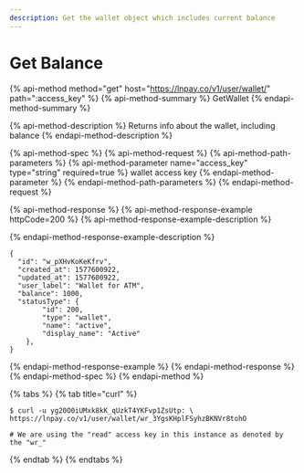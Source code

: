 ```yaml
---
description: Get the wallet object which includes current balance
---
```


# Get Balance

{% api-method method="get" host="https://lnpay.co/v1/user/wallet/" path=":access\_key" %}
{% api-method-summary %}
GetWallet
{% endapi-method-summary %}

{% api-method-description %}
Returns info about the wallet, including balance
{% endapi-method-description %}

{% api-method-spec %}
{% api-method-request %}
{% api-method-path-parameters %}
{% api-method-parameter name="access\_key" type="string" required=true %}
wallet access key
{% endapi-method-parameter %}
{% endapi-method-path-parameters %}
{% endapi-method-request %}

{% api-method-response %}
{% api-method-response-example httpCode=200 %}
{% api-method-response-example-description %}

{% endapi-method-response-example-description %}

```
{
  "id": "w_pXHvKoKeKfrv",
  "created_at": 1577600922,
  "updated_at": 1577600922,
  "user_label": "Wallet for ATM",
  "balance": 1000,
  "statusType": {
        "id": 200,
        "type": "wallet",
        "name": "active",
        "display_name": "Active"
    },
}
```
{% endapi-method-response-example %}
{% endapi-method-response %}
{% endapi-method-spec %}
{% endapi-method %}

{% tabs %}
{% tab title="curl" %}
```text
$ curl -u yg20O0iUMxk8kK_qUzkT4YKFvp1ZsUtp: \
https://lnpay.co/v1/user/wallet/wr_3YgsKHplFSyhzBKNVr8tohO

# We are using the "read" access key in this instance as denoted by the "wr_"
```
{% endtab %}
{% endtabs %}



